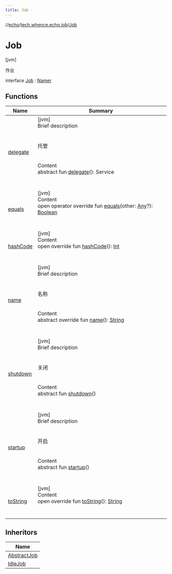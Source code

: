 ```yaml
---
title: Job -
---
```

//[echo](../../index.md)/[tech.whence.echo.job](../index.md)/[Job](index.md)



# Job  
 [jvm] 

作业

interface [Job](index.md) : [Namer](../../tech.whence.echo.definition/-namer/index.md)   


## Functions  
  
|  Name|  Summary| 
|---|---|
| [delegate](delegate.md)| [jvm]  <br>Brief description  <br><br><br>托管<br><br>  <br>Content  <br>abstract fun [delegate](delegate.md)(): Service  <br><br><br>
| [equals](../../tech.whence.echo.webclient.response.exception/-response-unrecognized-exception/index.md#kotlin/Any/equals/#kotlin.Any?/PointingToDeclaration/)| [jvm]  <br>Content  <br>open operator override fun [equals](../../tech.whence.echo.webclient.response.exception/-response-unrecognized-exception/index.md#kotlin/Any/equals/#kotlin.Any?/PointingToDeclaration/)(other: [Any](https://kotlinlang.org/api/latest/jvm/stdlib/kotlin/-any/index.html)?): [Boolean](https://kotlinlang.org/api/latest/jvm/stdlib/kotlin/-boolean/index.html)  <br><br><br>
| [hashCode](../../tech.whence.echo.webclient.response.exception/-response-unrecognized-exception/index.md#kotlin/Any/hashCode/#/PointingToDeclaration/)| [jvm]  <br>Content  <br>open override fun [hashCode](../../tech.whence.echo.webclient.response.exception/-response-unrecognized-exception/index.md#kotlin/Any/hashCode/#/PointingToDeclaration/)(): [Int](https://kotlinlang.org/api/latest/jvm/stdlib/kotlin/-int/index.html)  <br><br><br>
| [name](../../tech.whence.echo.definition/-namer/name.md)| [jvm]  <br>Brief description  <br><br><br>名称<br><br>  <br>Content  <br>abstract override fun [name](../../tech.whence.echo.definition/-namer/name.md)(): [String](https://kotlinlang.org/api/latest/jvm/stdlib/kotlin/-string/index.html)  <br><br><br>
| [shutdown](shutdown.md)| [jvm]  <br>Brief description  <br><br><br>关闭<br><br>  <br>Content  <br>abstract fun [shutdown](shutdown.md)()  <br><br><br>
| [startup](startup.md)| [jvm]  <br>Brief description  <br><br><br>开启<br><br>  <br>Content  <br>abstract fun [startup](startup.md)()  <br><br><br>
| [toString](../../tech.whence.echo.webclient.response.exception/-response-unrecognized-exception/index.md#kotlin/Any/toString/#/PointingToDeclaration/)| [jvm]  <br>Content  <br>open override fun [toString](../../tech.whence.echo.webclient.response.exception/-response-unrecognized-exception/index.md#kotlin/Any/toString/#/PointingToDeclaration/)(): [String](https://kotlinlang.org/api/latest/jvm/stdlib/kotlin/-string/index.html)  <br><br><br>


## Inheritors  
  
|  Name| 
|---|
| [AbstractJob](../-abstract-job/index.md)
| [IdleJob](../-idle-job/index.md)

